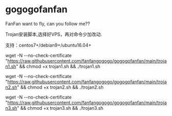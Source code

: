 # gogogofanfan

FanFan want to fly, can you follow me??


Trojan安装脚本,选择好VPS，再对命令少加改动.


支持：centos7+/debian9+/ubuntu16.04+


wget -N --no-check-certificate "https://raw.githubusercontent.com/fanfangogogo/gogogofanfan/main/trojan1.sh" && chmod +x trojan1.sh && ./trojan1.sh



wget -N --no-check-certificate "https://raw.githubusercontent.com/fanfangogogo/gogogofanfan/main/trojan2.sh" && chmod +x trojan2.sh && ./trojan2.sh



wget -N --no-check-certificate "https://raw.githubusercontent.com/fanfangogogo/gogogofanfan/main/trojan3.sh" && chmod +x trojan3.sh && ./trojan3.sh
